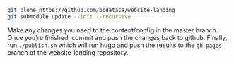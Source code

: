 ```bash
git clone https://github.com/bcdataca/website-landing
git submodule update --init --recursive
```

Make any changes you need to the content/config in the master branch. Once
you're finished, commit and push the changes back to github. Finally, run
`./publish.sh` which will run hugo and push the results to the `gh-pages` branch
of the website-landing repository.
